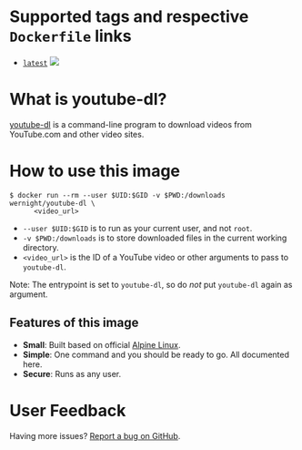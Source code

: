 Supported tags and respective `Dockerfile` links
================================================

  * [`latest`](https://github.com/wernight/docker-youtube-dl/blob/master/Dockerfile) [![](https://images.microbadger.com/badges/image/wernight/youtube-dl.svg)](http://microbadger.com/images/wernight/youtube-dl "Get your own image badge on microbadger.com")


What is youtube-dl?
==================

[youtube-dl](https://github.com/rg3/youtube-dl) is a command-line program to download videos from YouTube.com and other video sites.


How to use this image
=====================

    $ docker run --rm --user $UID:$GID -v $PWD:/downloads wernight/youtube-dl \
          <video_url>

  * `--user $UID:$GID` is to run as your current user, and not `root`.
  * `-v $PWD:/downloads` is to store downloaded files in the current working directory.
  * `<video_url>` is the ID of a YouTube video or other arguments to pass to `youtube-dl`.

Note: The entrypoint is set to `youtube-dl`, so do *not* put `youtube-dl` again as argument.

Features of this image
----------------------

  * **Small**: Built based on official [Alpine Linux](https://registry.hub.docker.com/_/alpine/).
  * **Simple**: One command and you should be ready to go. All documented here.
  * **Secure**: Runs as any user.


User Feedback
=============

Having more issues? [Report a bug on GitHub](https://github.com/wernight/docker-youtube-dl/issues).
